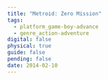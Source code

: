 ```yaml
---
title: "Metroid: Zero Mission"
tags:
  - platform_game-boy-advance
  - genre_action-adventure
digital: false
physical: true
guide: false
pending: false
date: 2014-02-10
---
```

